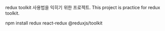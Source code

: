 redux toolkit 사용법을 익히기 위한 프로젝트.
This project is practice for redux toolkit.

npm install redux react-redux @reduxjs/toolkit
